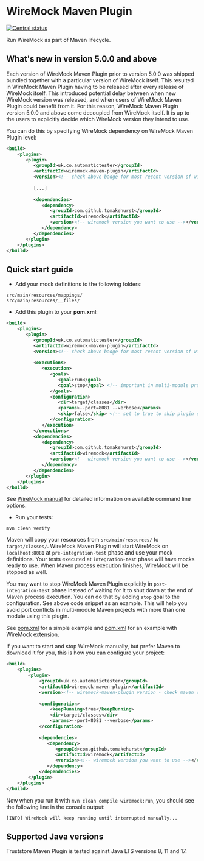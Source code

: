 # WireMock Maven Plugin

[![Central status](https://maven-badges.herokuapp.com/maven-central/uk.co.automatictester/wiremock-maven-plugin/badge.svg)](https://maven-badges.herokuapp.com/maven-central/uk.co.automatictester/wiremock-maven-plugin)

Run WireMock as part of Maven lifecycle.

## What's new in version 5.0.0 and above

Each version of WireMock Maven Plugin prior to version 5.0.0 was shipped bundled together with a particular version of
WireMock itself. This resulted in WireMock Maven Plugin having to be released after every release of WireMock itself.
This introduced potential delay between when new WireMock version was released, and when users of WireMock Maven Plugin
could benefit from it. For this reason, WireMock Maven Plugin version 5.0.0 and above come decoupled from WireMock
itself. It is up to the users to explicitly decide which WireMock version they intend to use.

You can do this by specifying WireMock dependency on WireMock Maven Plugin level:

```xml
<build>
    <plugins>
       <plugin>
          <groupId>uk.co.automatictester</groupId>
          <artifactId>wiremock-maven-plugin</artifactId>          
          <version><!-- check above badge for most recent version of wiremock-maven-plugin --></version>
          
          [...]
          
          <dependencies>
             <dependency>
                <groupId>com.github.tomakehurst</groupId>
                <artifactId>wiremock</artifactId>
                <version><!-- wiremock version you want to use --></version>
             </dependency>
          </dependencies>
       </plugin>   
    </plugins>
</build>
```

## Quick start guide

- Add your mock definitions to the following folders:

```
src/main/resources/mappings/
src/main/resources/__files/
```

- Add this plugin to your **pom.xml**:

```xml
<build>
    <plugins>
       <plugin>
          <groupId>uk.co.automatictester</groupId>
          <artifactId>wiremock-maven-plugin</artifactId>          
          <version><!-- check above badge for most recent version of wiremock-maven-plugin --></version>
          
          <executions>
             <execution>
                <goals>
                   <goal>run</goal>
                   <goal>stop</goal> <!-- important in multi-module project where more than one module uses this plugin -->
                </goals>
                <configuration>
                   <dir>target/classes</dir>
                   <params>--port=8081 --verbose</params>
                   <skip>false</skip> <!-- set to true to skip plugin execution -->
                </configuration>
             </execution>
          </executions>
          <dependencies>
             <dependency>
                <groupId>com.github.tomakehurst</groupId>
                <artifactId>wiremock</artifactId>
                <version><!-- wiremock version you want to use --></version>
             </dependency>
          </dependencies>
       </plugin>   
    </plugins>
</build>
```

See [WireMock manual](http://wiremock.org/docs/running-standalone/) for detailed information on available command line
options.

- Run your tests:

`mvn clean verify`

Maven will copy your resources from `src/main/resources/` to `target/classes/`. WireMock Maven Plugin will start
WireMock on `localhost:8081` at `pre-integration-test` phase and use your mock definitions. Your tests executed
at `integration-test` phase will have mocks ready to use. When Maven process execution finishes, WireMock will be
stopped as well.

You may want to stop WireMock Maven Plugin explicitly in `post-integration-test` phase instead of waiting for it to shut
down at the end of Maven process execution. You can do that by adding `stop` goal to the configuration. See above code
snippet as an example. This will help you avoid port conflicts in multi-module Maven projects with more than one module
using this plugin.

See [pom.xml](https://github.com/automatictester/wiremock-maven-plugin/blob/master/src/it/core/pom.xml) for a simple
example and [pom.xml](https://github.com/automatictester/wiremock-maven-plugin/blob/master/src/it/ext/pom.xml) for an
example with WireMock extension.

If you want to start and stop WireMock manually, but prefer Maven to download it for you, this is how you can configure
your project:

```xml
<build>
    <plugins>
        <plugin>
            <groupId>uk.co.automatictester</groupId>
            <artifactId>wiremock-maven-plugin</artifactId>
            <version><!-- wiremock-maven-plugin version - check maven central badge above for most recent released version number --></version>
            
            <configuration>
                <keepRunning>true</keepRunning>
                <dir>target/classes</dir>
                <params>--port=8081 --verbose</params>
            </configuration>
            
            <dependencies>
               <dependency>
                  <groupId>com.github.tomakehurst</groupId>
                  <artifactId>wiremock</artifactId>
                  <version><!-- wiremock version you want to use --></version>
               </dependency>
            </dependencies>
        </plugin>
    </plugins>
</build>
```

Now when you run it with `mvn clean compile wiremock:run`, you should see the following line in the console output:

```
[INFO] WireMock will keep running until interrupted manually...
```

## Supported Java versions

Truststore Maven Plugin is tested against Java LTS versions 8, 11 and 17.
